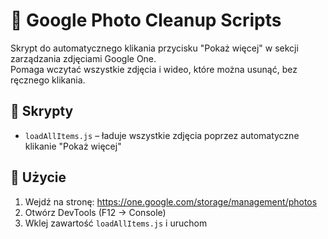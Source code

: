 # 🧹 Google Photo Cleanup Scripts

Skrypt do automatycznego klikania przycisku "Pokaż więcej" w sekcji zarządzania zdjęciami Google One.  
Pomaga wczytać wszystkie zdjęcia i wideo, które można usunąć, bez ręcznego klikania.

## 📜 Skrypty

- `loadAllItems.js` – ładuje wszystkie zdjęcia poprzez automatyczne klikanie "Pokaż więcej"

## 🧪 Użycie

1. Wejdź na stronę: https://one.google.com/storage/management/photos
2. Otwórz DevTools (F12 → Console)
3. Wklej zawartość `loadAllItems.js` i uruchom
